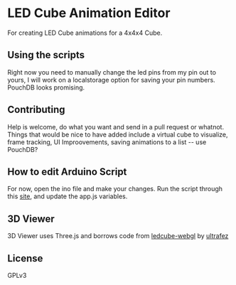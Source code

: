LED Cube Animation Editor
=========================

For creating LED Cube animations for a 4x4x4 Cube.

## Using the scripts
Right now you need to manually change the led pins from my pin out to yours, I will work on a localstorage option for saving your pin numbers. PouchDB looks promising.

## Contributing
Help is welcome, do what you want and send in a pull request or whatnot. Things that would be nice to have added include a virtual cube to visualize, frame tracking, UI Improovements, saving animations to a list -- use PouchDB?

## How to edit Arduino Script
For now, open the ino file and make your changes. Run the script through this [site](http://www.freeformatter.com/javascript-escape.html), and update the app.js variables.

## 3D Viewer
3D Viewer uses Three.js and borrows code from [ledcube-webgl](https://github.com/ultrafez/ledcube-webgl) by [ultrafez](https://github.com/ultrafez)

## License
GPLv3